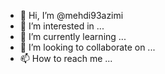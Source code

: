 - 👋 Hi, I’m @mehdi93azimi
- 👀 I’m interested in ...
- 🌱 I’m currently learning ...
- 💞️ I’m looking to collaborate on ...
- 📫 How to reach me ...

<!---
mehdi93azimi/mehdi93azimi is a ✨ special ✨ repository because its `README.md` (this file) appears on your GitHub profile.
You can click the Preview link to take a look at your changes.
--->
